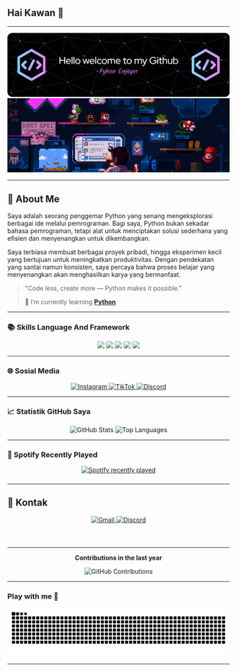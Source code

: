 ## Hai Kawan 👋
---

<!-- ![Moelmo](img/github-header-image.png)
![Moelmo](img/Moelmo.gif) -->
<img src="img/github-header-image.png" alt="Moelmo" style="width: 100vw; height: auto; object-fit: contain;">
<img src="img/Moelmo.gif" alt="Moelmo" style="width: 100vw; height: auto; object-fit: contain;">

<!--
**Moelmo/Moelmo** is a ✨ _special_ ✨ repository because its `README.md` (this file) appears on your GitHub profile.

<!-- Here are some ideas to get you started:

- 🔭 I’m currently working on ...
- 🌱 I’m currently learning ...
- 👯 I’m looking to collaborate on ...
- 🤔 I’m looking for help with ...
- 💬 Ask me about ...
- 📫 How to reach me: ...
- 😄 Pronouns: ...
- ⚡ Fun fact: ....
-->
---
## 📝 **About Me**

Saya adalah seorang penggemar Python yang senang mengeksplorasi berbagai ide melalui pemrograman. Bagi saya, Python bukan sekadar bahasa pemrograman, tetapi alat untuk menciptakan solusi sederhana yang efisien dan menyenangkan untuk dikembangkan.

Saya terbiasa membuat berbagai proyek pribadi, hingga eksperimen kecil yang bertujuan untuk meningkatkan produktivitas. Dengan pendekatan yang santai namun konsisten, saya percaya bahwa proses belajar yang menyenangkan akan menghasilkan karya yang bermanfaat.

> "Code less, create more — Python makes it possible."

>🌱 I’m currently learning [**Python**](https://www.python.org/)

---
### 📚 Skills Language And Framework
<div align="center">
  <img src="https://img.shields.io/badge/python-3670A0?style=for-the-badge&logo=python&logoColor=ffdd54">
  <img src="https://img.shields.io/badge/html5-%23E34F26.svg?style=for-the-badge&logo=html5&logoColor=white">
  <img src="https://img.shields.io/badge/css3-%231572B6.svg?style=for-the-badge&logo=css3&logoColor=white">
  <img src="https://img.shields.io/badge/javascript-%23323330.svg?style=for-the-badge&logo=javascript&logoColor=%23F7DF1E">
  <img src="https://img.shields.io/badge/Streamlit-%23FE4B4B.svg?style=for-the-badge&logo=streamlit&logoColor=white">
</div>

---

### 🌐 Sosial Media

<p align="center">
  <a href="https://instagram.com/moelmo57">
    <img src="https://img.shields.io/badge/Instagram-@moelmo57-purple?logo=instagram&style=for-the-badge" alt="Instagram">
  </a>
  <a href="https://tiktok.com/@moelmo57">
    <img src="https://img.shields.io/badge/TikTok-@moelmo57-black?logo=tiktok&style=for-the-badge" alt="TikTok">
  </a>
  <a href="https://discord.com/users/1165534053273976852">
    <img src="https://img.shields.io/badge/Discord-Moelmo57-5865F2?logo=discord&style=for-the-badge" alt="Discord">
  </a>
</p>


---
### 📈 **Statistik GitHub Saya**

<p align="center">
  <!-- <img src="https://github-readme-streak-stats.herokuapp.com/?user=Moelmo&theme=radical" alt="GitHub Contributions"> -->
  <img src="https://github-readme-stats.vercel.app/api?username=Moelmo&show_icons=true&hide_title=true&count_private=true&hide=prs&theme=radical" alt="GitHub Stats">
  <img src="https://github-readme-stats.vercel.app/api/top-langs/?username=Moelmo&layout=compact&langs_count=6&theme=radical" alt="Top Languages">
</p>

---

### 🎵 Spotify Recently Played

<div align="center">
  <a href="https://open.spotify.com/user/3125xa3i2r4bjbjc4nlzknqoooqm">
    <img src="https://spotify-recently-played-readme.vercel.app/api?user=3125xa3i2r4bjbjc4nlzknqoooqm&count=3&unique=false" alt="Spotify recently played"  />
  </a>
</div>

###
---
## 📩 **Kontak**

<div align="center">
  <a href="mailto:moemo165@gmail.com">
    <img src="https://img.shields.io/badge/Gmail-D14836?style=for-the-badge&logo=gmail&logoColor=white" alt="Gmail">
  </a>
    <a href="https://discord.com/users/1165534053273976852">
    <img src="https://img.shields.io/badge/Discord-%235865F2.svg?style=for-the-badge&logo=discord&logoColor=white" alt="Discord">
  </a>
</div>

###
<br clear="both">

---
<p align="center">
  <strong>Contributions in the last year</strong>
</p>
<p align="center">
<img src="https://github-readme-streak-stats.herokuapp.com/?user=Moelmo&theme=radical" alt="GitHub Contributions">
</p>

---

### Play with me 🐍

<img src="https://raw.githubusercontent.com/Moelmo/Moelmo/output/snake.svg" alt="Snake animation" />



---
